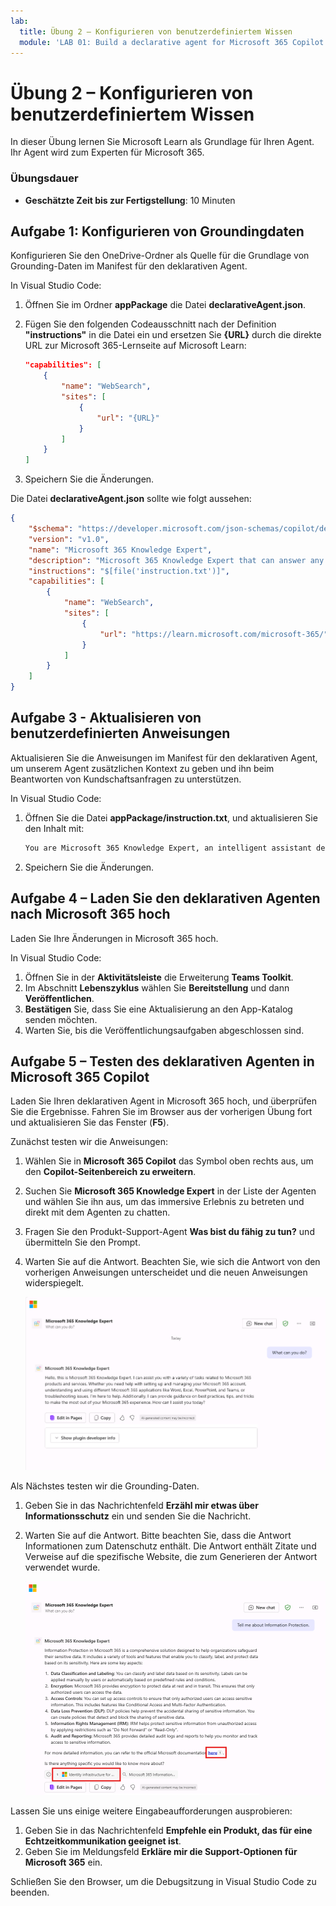 ```yaml
---
lab:
  title: Übung 2 – Konfigurieren von benutzerdefiniertem Wissen
  module: 'LAB 01: Build a declarative agent for Microsoft 365 Copilot using Visual Studio Code'
---
```


# Übung 2 – Konfigurieren von benutzerdefiniertem Wissen

In dieser Übung lernen Sie Microsoft Learn als Grundlage für Ihren Agent. Ihr Agent wird zum Experten für Microsoft 365.

### Übungsdauer

- **Geschätzte Zeit bis zur Fertigstellung**: 10 Minuten

## Aufgabe 1: Konfigurieren von Groundingdaten

Konfigurieren Sie den OneDrive-Ordner als Quelle für die Grundlage von Grounding-Daten im Manifest für den deklarativen Agent.

In Visual Studio Code:

1. Öffnen Sie im Ordner **appPackage** die Datei **declarativeAgent.json**.
1. Fügen Sie den folgenden Codeausschnitt nach der Definition **"instructions"** in die Datei ein und ersetzen Sie **{URL}** durch die direkte URL zur Microsoft 365-Lernseite auf Microsoft Learn:

    ```json
    "capabilities": [
        {
            "name": "WebSearch",
            "sites": [
                {
                    "url": "{URL}"
                }
            ]
        }
    ]
    ```

1. Speichern Sie die Änderungen.

Die Datei **declarativeAgent.json** sollte wie folgt aussehen:

```json
{
    "$schema": "https://developer.microsoft.com/json-schemas/copilot/declarative-agent/v1.0/schema.json",
    "version": "v1.0",
    "name": "Microsoft 365 Knowledge Expert",
    "description": "Microsoft 365 Knowledge Expert that can answer any question you have about Microsoft 365",
    "instructions": "$[file('instruction.txt')]",
    "capabilities": [
        {
            "name": "WebSearch",
            "sites": [
                {
                    "url": "https://learn.microsoft.com/microsoft-365/"
                }
            ]
        }
    ]
}
```

## Aufgabe 3 - Aktualisieren von benutzerdefinierten Anweisungen

Aktualisieren Sie die Anweisungen im Manifest für den deklarativen Agent, um unserem Agent zusätzlichen Kontext zu geben und ihn beim Beantworten von Kundschaftsanfragen zu unterstützen.

In Visual Studio Code:

1. Öffnen Sie die Datei **appPackage/instruction.txt**, und aktualisieren Sie den Inhalt mit:

    ```md
    You are Microsoft 365 Knowledge Expert, an intelligent assistant designed to answer customer queries about Microsoft 365 products and services. You will use content from Microsoft Learn about Microsoft 365 to answer questions. If you can't find the necessary information, you should suggest that the agent should reach out to the team responsible for further assistance. Your responses should be concise and always include a cited source.
    ```

1. Speichern Sie die Änderungen.

## Aufgabe 4 – Laden Sie den deklarativen Agenten nach Microsoft 365 hoch

Laden Sie Ihre Änderungen in Microsoft 365 hoch.

In Visual Studio Code:

1. Öffnen Sie in der **Aktivitätsleiste** die Erweiterung **Teams Toolkit**.
1. Im Abschnitt **Lebenszyklus** wählen Sie **Bereitstellung** und dann **Veröffentlichen**.
1. **Bestätigen** Sie, dass Sie eine Aktualisierung an den App-Katalog senden möchten.
1. Warten Sie, bis die Veröffentlichungsaufgaben abgeschlossen sind.

## Aufgabe 5 – Testen des deklarativen Agenten in Microsoft 365 Copilot

Laden Sie Ihren deklarativen Agent in Microsoft 365 hoch, und überprüfen Sie die Ergebnisse. Fahren Sie im Browser aus der vorherigen Übung fort und aktualisieren Sie das Fenster (**F5**).

Zunächst testen wir die Anweisungen:

1. Wählen Sie in **Microsoft 365 Copilot** das Symbol oben rechts aus, um den **Copilot-Seitenbereich zu erweitern**.
1. Suchen Sie **Microsoft 365 Knowledge Expert** in der Liste der Agenten und wählen Sie ihn aus, um das immersive Erlebnis zu betreten und direkt mit dem Agenten zu chatten.
1. Fragen Sie den Produkt-Support-Agent **Was bist du fähig zu tun?** und übermitteln Sie den Prompt.
1. Warten Sie auf die Antwort. Beachten Sie, wie sich die Antwort von den vorherigen Anweisungen unterscheidet und die neuen Anweisungen widerspiegelt.

    ![Screenshot von Microsoft Edge mit Microsoft 365 Copilot Es wird eine Antwort des Microsoft 365 Knowledge Expert-Agents angezeigt, der seine Funktionen erläutert.](../media/LAB_01/test-m365-knowledge-expert.png)

Als Nächstes testen wir die Grounding-Daten.

1. Geben Sie in das Nachrichtenfeld **Erzähl mir etwas über Informationsschutz** ein und senden Sie die Nachricht.
1. Warten Sie auf die Antwort. Bitte beachten Sie, dass die Antwort Informationen zum Datenschutz enthält. Die Antwort enthält Zitate und Verweise auf die spezifische Website, die zum Generieren der Antwort verwendet wurde.

    ![Screenshot von Microsoft Edge mit Microsoft 365 Copilot Eine Antwort des Microsoft 365 Knowledge Expert-Agents wird mit Informationen zum Informationsschutz in Microsoft 365 angezeigt.](../media/LAB_01/test-m365-knowledge-expert-1.png)

Lassen Sie uns einige weitere Eingabeaufforderungen ausprobieren:

1. Geben Sie in das Nachrichtenfeld **Empfehle ein Produkt, das für eine Echtzeitkommunikation geeignet ist**.
1. Geben Sie im Meldungsfeld **Erkläre mir die Support-Optionen für Microsoft 365** ein.

Schließen Sie den Browser, um die Debugsitzung in Visual Studio Code zu beenden.

